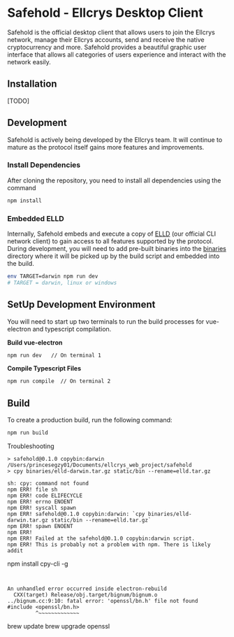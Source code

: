 # Safehold - Ellcrys Desktop Client

Safehold is the official desktop client that allows users to join the Ellcrys network, manage their Ellcrys accounts, send and receive
the native cryptocurrency and more. Safehold provides a beautiful graphic user interface that allows all categories of users experience and interact with the network easily.

## Installation

[TODO]

## Development

Safehold is actively being developed by the Ellcrys team. It will continue to mature as the protocol itself gains more features and improvements.

### Install Dependencies

After cloning the repository, you need to install all dependencies using the command

```bash
npm install
```

### Embedded ELLD

Internally, Safehold embeds and execute a copy of [ELLD](https://github.com/ellcrys/elld) (our official CLI network client) to gain access to all features supported by the protocol. During development, you will need to add pre-built binaries into the [binaries](https://github.com/ellcrys/safehold/tree/master/binaries) directory where it will be picked up by the build script and embedded into the build.

```bash
env TARGET=darwin npm run dev
# TARGET = darwin, linux or windows
```

## SetUp Development Environment

You will need to start up two terminals to run the build processes for vue-electron and typescript compilation.

**Build vue-electron**

```sh
npm run dev   // On terminal 1
```

**Compile Typescript Files**

```sh
npm run compile  // On terminal 2
```

## Build

To create a production build, run the following command:

```bash
npm run build
```

Troubleshooting

```
> safehold@0.1.0 copybin:darwin /Users/princesegzy01/Documents/ellcrys_web_project/safehold
> cpy binaries/elld-darwin.tar.gz static/bin --rename=elld.tar.gz

sh: cpy: command not found
npm ERR! file sh
npm ERR! code ELIFECYCLE
npm ERR! errno ENOENT
npm ERR! syscall spawn
npm ERR! safehold@0.1.0 copybin:darwin: `cpy binaries/elld-darwin.tar.gz static/bin --rename=elld.tar.gz`
npm ERR! spawn ENOENT
npm ERR!
npm ERR! Failed at the safehold@0.1.0 copybin:darwin script.
npm ERR! This is probably not a problem with npm. There is likely addit
```

npm install cpy-cli -g

```


An unhandled error occurred inside electron-rebuild
  CXX(target) Release/obj.target/bignum/bignum.o
../bignum.cc:9:10: fatal error: 'openssl/bn.h' file not found
#include <openssl/bn.h>
         ^~~~~~~~~~~~~~

```

brew update
brew upgrade openssl
